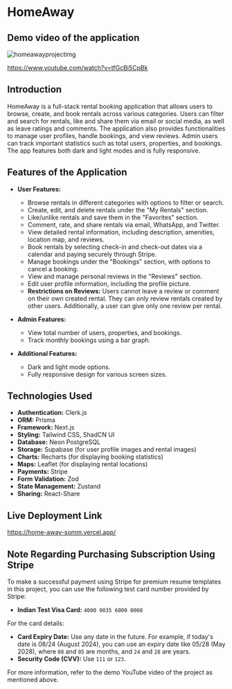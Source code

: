# HomeAway

## Demo video of the application
![homeawayprojectimg](https://github.com/user-attachments/assets/659709dc-f0af-4227-9f8f-36ef06260c85)

https://www.youtube.com/watch?v=tfGcBi5CpBk

## Introduction

HomeAway is a full-stack rental booking application that allows users to browse, create, and book rentals across various categories. Users can filter and search for rentals, like and share them via email or social media, as well as leave ratings and comments. The application also provides functionalities to manage user profiles, handle bookings, and view reviews. Admin users can track important statistics such as total users, properties, and bookings. The app features both dark and light modes and is fully responsive.

## Features of the Application

- **User Features:**
  - Browse rentals in different categories with options to filter or search.
  - Create, edit, and delete rentals under the "My Rentals" section.
  - Like/unlike rentals and save them in the "Favorites" section.
  - Comment, rate, and share rentals via email, WhatsApp, and Twitter.
  - View detailed rental information, including description, amenities, location map, and reviews.
  - Book rentals by selecting check-in and check-out dates via a calendar and paying securely through Stripe.
  - Manage bookings under the "Bookings" section, with options to cancel a booking.
  - View and manage personal reviews in the "Reviews" section.
  - Edit user profile information, including the profile picture.
  - **Restrictions on Reviews:** Users cannot leave a review or comment on their own created rental. They can only review rentals created by other users. Additionally, a user can give only one review per rental.

- **Admin Features:**
  - View total number of users, properties, and bookings.
  - Track monthly bookings using a bar graph.

- **Additional Features:**
  - Dark and light mode options.
  - Fully responsive design for various screen sizes.

## Technologies Used

- **Authentication:** Clerk.js
- **ORM:** Prisma
- **Framework:** Next.js
- **Styling:** Tailwind CSS, ShadCN UI
- **Database:** Neon PostgreSQL
- **Storage:** Supabase (for user profile images and rental images)
- **Charts:** Recharts (for displaying booking statistics)
- **Maps:** Leaflet (for displaying rental locations)
- **Payments:** Stripe
- **Form Validation:** Zod
- **State Management:** Zustand
- **Sharing:** React-Share

## Live Deployment Link

https://home-away-somm.vercel.app/

## Note Regarding Purchasing Subscription Using Stripe

To make a successful payment using Stripe for premium resume templates in this project, you can use the following test card number provided by Stripe:

- **Indian Test Visa Card:** `4000 0035 6000 0008`

For the card details:
- **Card Expiry Date:** Use any date in the future. For example, if today's date is 08/24 (August 2024), you can use an expiry date like 05/28 (May 2028), where `08` and `05` are months, and `24` and `28` are years.
- **Security Code (CVV):** Use `111` or `123`.

For more information, refer to the demo YouTube video of the project as mentioned above.

